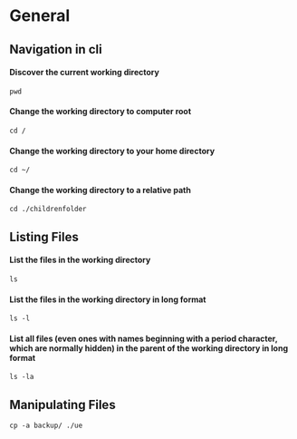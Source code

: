 # General

## Navigation in cli

#### Discover the current working directory
`pwd`

#### Change the working directory to computer root
`cd /`

#### Change the working directory to your home directory
`cd ~/`

#### Change the working directory to a relative path
`cd ./childrenfolder`

## Listing Files

#### List the files in the working directory
`ls`

#### List the files in the working directory in long format
`ls -l`

#### List all files (even ones with names beginning with a period character, which are normally hidden) in the parent of the working directory in long format
`ls -la`

## Manipulating Files
`cp -a backup/ ./ue`
